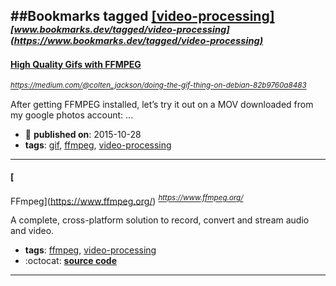 ##Bookmarks tagged [[video-processing]](https://www.bookmarks.dev?q=[video-processing])
_<sup><sup>[www.bookmarks.dev/tagged/video-processing](https://www.bookmarks.dev/tagged/video-processing)</sup></sup>_
---
#### [High Quality Gifs with FFMPEG ](https://medium.com/@colten_jackson/doing-the-gif-thing-on-debian-82b9760a8483)
_<sup>https://medium.com/@colten_jackson/doing-the-gif-thing-on-debian-82b9760a8483</sup>_

After getting FFMPEG installed, let’s try it out on a MOV downloaded from my google photos account:
...
* :calendar: **published on**: 2015-10-28
* **tags**: [gif](../tagged/gif.md), [ffmpeg](../tagged/ffmpeg.md), [video-processing](../tagged/video-processing.md)
---
#### [
FFmpeg](https://www.ffmpeg.org/)
_<sup>https://www.ffmpeg.org/</sup>_

A complete, cross-platform solution to record, convert and stream audio and video.

* **tags**: [ffmpeg](../tagged/ffmpeg.md), [video-processing](../tagged/video-processing.md)
* :octocat: **[source code](https://www.ffmpeg.org/download.html#get-sources)**
---
